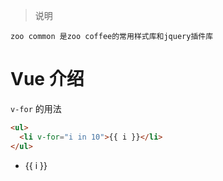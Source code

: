 > 说明

```
zoo common 是zoo coffee的常用样式库和jquery插件库
```

# Vue 介绍

`v-for` 的用法

```html
<ul>
  <li v-for="i in 10">{{ i }}</li>
</ul>
```

<ul>
  <li v-for="i in 1000">{{ i }}</li>
</ul>